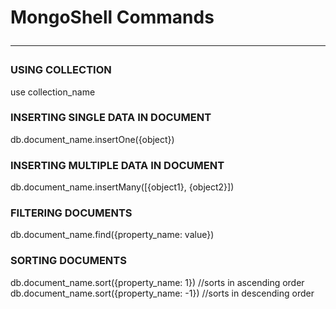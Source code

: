 # MongoShell Commands <hr>
### USING COLLECTION
use collection_name
### INSERTING SINGLE DATA IN DOCUMENT
db.document_name.insertOne({object})
### INSERTING MULTIPLE DATA IN DOCUMENT
db.document_name.insertMany([{object1}, {object2}])
### FILTERING DOCUMENTS
db.document_name.find({property_name: value})
### SORTING DOCUMENTS
db.document_name.sort({property_name: 1}) //sorts in ascending order
db.document_name.sort({property_name: -1}) //sorts in descending order
